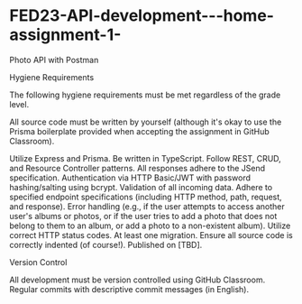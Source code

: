 # FED23-API-development---home-assignment-1-
Photo API with Postman

Hygiene Requirements

The following hygiene requirements must be met regardless of the grade level.

All source code must be written by yourself (although it's okay to use the Prisma boilerplate provided when accepting the assignment in GitHub Classroom).

Utilize Express and Prisma.
Be written in TypeScript.
Follow REST, CRUD, and Resource Controller patterns.
All responses adhere to the JSend specification.
Authentication via HTTP Basic/JWT with password hashing/salting using bcrypt.
Validation of all incoming data.
Adhere to specified endpoint specifications (including HTTP method, path, request, and response).
Error handling (e.g., if the user attempts to access another user's albums or photos, or if the user tries to add a photo that does not belong to them to an album, or add a photo to a non-existent album).
Utilize correct HTTP status codes.
At least one migration.
Ensure all source code is correctly indented (of course!).
Published on [TBD].

Version Control

All development must be version controlled using GitHub Classroom. Regular commits with descriptive commit messages (in English).
